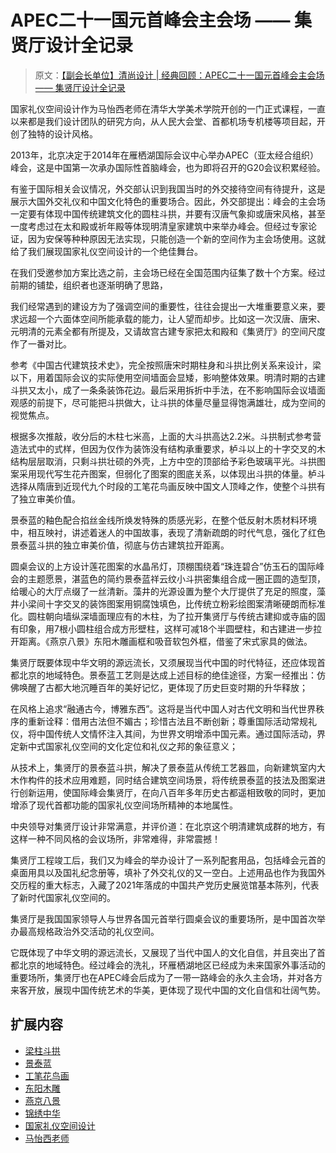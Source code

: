 # APEC二十一国元首峰会主会场 —— 集贤厅设计全记录

> 原文：[【副会长单位】清尚设计 | 经典回顾：APEC二十一国元首峰会主会场 —— 集贤厅设计全记录](http://www.bcda.org.cn/beizhuangxie/wap_doc/25735497.html)

国家礼仪空间设计作为马怡西老师在清华大学美术学院开创的一门正式课程，一直以来都是我们设计团队的研究方向，从人民大会堂、首都机场专机楼等项目起，开创了独特的设计风格。

2013年，北京决定于2014年在雁栖湖国际会议中心举办APEC（亚太经合组织）峰会，这是中国第一次承办国际性首脑峰会，也为即将召开的G20会议积累经验。

有鉴于国际相关会议情况，外交部认识到我国当时的外交接待空间有待提升，这是展示大国外交礼仪和中国文化特色的重要场合。因此，外交部提出：峰会的主会场一定要有体现中国传统建筑文化的圆柱斗拱，并要有汉唐气象抑或唐宋风格，甚至一度考虑过在太和殿或祈年殿等体现明清皇家建筑中来举办峰会。但经过专家论证，因为安保等种种原因无法实现，只能创造一个新的空间作为主会场使用。这就给了我们展现国家礼仪空间设计的一个绝佳舞台。

在我们受邀参加方案比选之前，主会场已经在全国范围内征集了数十个方案。经过前期的铺垫，组织者也逐渐明确了思路，

我们经常遇到的建设方为了强调空间的重要性，往往会提出一大堆重要意义来，要求远超一个六面体空间所能承载的能力，让人望而却步。比如这一次汉唐、唐宋、元明清的元素全都有所提及，又请故宫古建专家把太和殿和《集贤厅》的空间尺度作了一番对比。

参考《中国古代建筑技术史》，完全按照唐宋时期柱身和斗拱比例关系来设计，梁以下，用着国际会议的实际使用空间墙面会显矮，影响整体效果。明清时期的古建斗拱又太小，成了一条条装饰花边。最后采用拆折中手法，在不影响国际会议墙面观感的前提下，尽可能把斗拱做大，让斗拱的体量尽量显得饱满雄壮，成为空间的视觉焦点。

根据多次推敲，收分后的木柱七米高，上面的大斗拱高达2.2米。斗拱制式参考营造法式中的式样，但因为仅作为装饰没有结构承重要求，栌斗以上的十字交叉的木结构层层取消，只剩斗拱壮硕的外壳，上方中空的顶部给予彩色玻璃平光。斗拱图案采用现代写生花卉图案，但弱化了图案的图底关系，以体现出斗拱的体量。栌斗选择从隋唐到近现代九个时段的工笔花鸟画反映中国文人顶峰之作，使整个斗拱有了独立审美价值。

景泰蓝的釉色配合掐丝金线所焕发特殊的质感光彩，在整个低反射木质材料环境中，相互映衬，讲述着迷人的中国故事，表现了清新疏朗的时代气息，强化了红色景泰蓝斗拱的独立审美价值，彻底与仿古建筑拉开距离。

圆桌会议的上方设计莲花图案的水晶吊灯，顶棚围绕着“珠连碧合”仿玉石的国际峰会的主题愿景，湛蓝色的简约景泰蓝祥云纹小斗拱密集组合成一圈正圆的造型顶，给暖心的大厅点缀了一丝清新。藻井的光源设置为整个大厅提供了充足的照度，藻井小梁间十字交叉的装饰图案用铜腐蚀填色，比传统立粉彩绘图案清晰硬朗而标准化。圆柱朝向墙纵深墙面理应有的木柱，为了拉开集贤厅与传统古建抑或寺庙的固有印象，用7根小圆柱组合成方形壁柱，这样可减18个半圆壁柱，和古建进一步拉开距离。《燕京八景》东阳木雕画框和吸音软包外框，借鉴了宋式家具的做法。

集贤厅既要体现中华文明的源远流长，又须展现当代中国的时代特征，还应体现首都北京的地域特色。景泰蓝工艺则是达成上述目标的绝佳途径，方案一经推出：仿佛唤醒了古都大地沉睡百年的美好记忆，更体现了历史巨变时期的升华释放；

在风格上追求“融通古今，博雅东西”。这将是当代中国人对古代文明和当代世界秩序的重新诠释：借用古法但不媚古；珍惜古法且不断创新；尊重国际活动常规礼仪，将中国传统人文情怀注入其间，为世界文明增添中国元素。通过国际活动，界定新中式国家礼仪空间的文化定位和礼仪之邦的象征意义；

从技术上，集贤厅的景泰蓝斗拱，解决了景泰蓝从传统工艺器皿，向新建筑室内大木作构件的技术应用难题，同时结合建筑空间场景，将传统景泰蓝的技法及图案进行创新运用，使国际峰会集贤厅，在向八百年多年历史古都遥相致敬的同时，更加增添了现代首都功能的国家礼仪空间场所精神的本地属性。

中央领导对集贤厅设计非常满意，并评价道：在北京这个明清建筑成群的地方，有这样一种不同风格的会议场所，非常难得，非常震撼！

集贤厅工程竣工后，我们又为峰会的举办设计了一系列配套用品，包括峰会元首的桌面用具以及国礼纪念册等，填补了外交礼仪的又一空白。上述用品也作为我国外交历程的重大标志，入藏了2021年落成的中国共产党历史展览馆基本陈列，代表了新时代国家礼仪空间的。

集贤厅是我国国家领导人与世界各国元首举行圆桌会议的重要场所，是中国首次举办最高规格政治外交活动的礼仪空间。

它既体现了中华文明的源远流长，又展现了当代中国人的文化自信，并且突出了首都北京的地域特色。经过峰会的洗礼，环雁栖湖地区已经成为未来国家外事活动的重要场所，集贤厅也在APEC峰会后成为了一带一路峰会的永久主会场，并对各方来客开放，展现中国传统艺术的华美，更体现了现代中国的文化自信和壮阔气势。

## 扩展内容

- [梁柱斗拱]()
- [景泰蓝]()
- [工笔花鸟画]()
- [东阳木雕]()
- [燕京八景]()
- [锦绣中华]()
- [国家礼仪空间设计]()
- [马怡西老师]()
